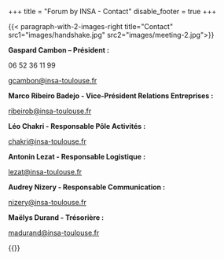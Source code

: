 +++
title = "Forum by INSA - Contact"
disable_footer = true
+++

{{< paragraph-with-2-images-right title="Contact"
    src1="images/handshake.jpg"
    src2="images/meeting-2.jpg">}}


**Gaspard Cambon – Président :**

06 52 36 11 99

[gcambon@insa-toulouse.fr](mailto:gcambon@insa-toulouse.fr)


**Marco Ribeiro Badejo - Vice-Président Relations Entreprises :**

[ribeirob@insa-toulouse.fr](mailto:ribeirob@insa-toulouse.fr)

**Léo Chakri - Responsable Pôle Activités :**

[chakri@insa-toulouse.fr](mailto:chakri@insa-toulouse.fr)

**Antonin Lezat - Responsable Logistique :**

[lezat@insa-toulouse.fr](mailto:lezat@insa-toulouse.fr)

**Audrey Nizery - Responsable Communication :**

[nizery@insa-toulouse.fr](mailto:nizery@insa-toulouse.fr)

**Maëlys Durand - Trésorière :**

[madurand@insa-toulouse.fr](mailto:madurand@insa-toulouse.fr)

{{</paragraph-with-2-images-right>}}
